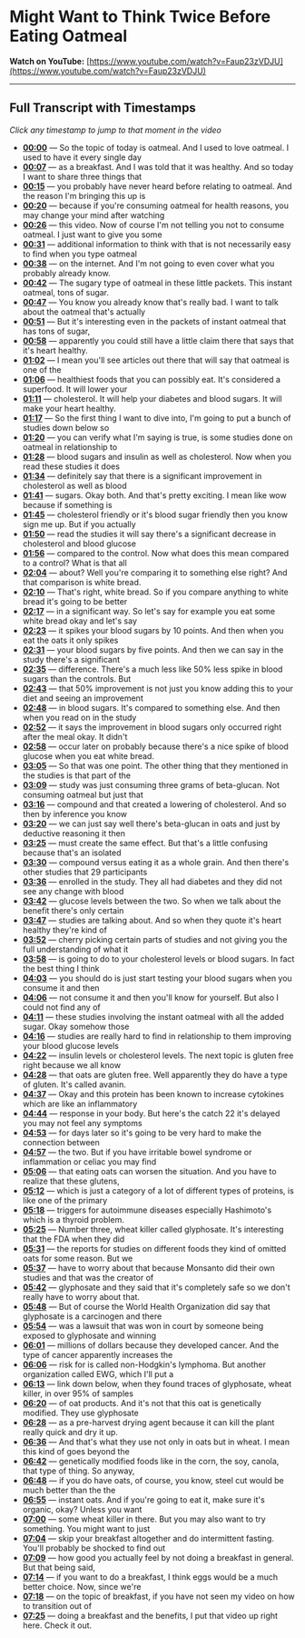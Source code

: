 # Might Want to Think Twice Before Eating Oatmeal

**Watch on YouTube:** [https://www.youtube.com/watch?v=Faup23zVDJU](https://www.youtube.com/watch?v=Faup23zVDJU)

---

## Full Transcript with Timestamps

*Click any timestamp to jump to that moment in the video*

- **[00:00](https://www.youtube.com/watch?v=Faup23zVDJU&t=0s)** — So the topic of today is oatmeal. And I used to love oatmeal. I used to have it every single day
- **[00:07](https://www.youtube.com/watch?v=Faup23zVDJU&t=7s)** — as a breakfast. And I was told that it was healthy. And so today I want to share three things that
- **[00:15](https://www.youtube.com/watch?v=Faup23zVDJU&t=15s)** — you probably have never heard before relating to oatmeal. And the reason I'm bringing this up is
- **[00:20](https://www.youtube.com/watch?v=Faup23zVDJU&t=20s)** — because if you're consuming oatmeal for health reasons, you may change your mind after watching
- **[00:26](https://www.youtube.com/watch?v=Faup23zVDJU&t=26s)** — this video. Now of course I'm not telling you not to consume oatmeal. I just want to give you some
- **[00:31](https://www.youtube.com/watch?v=Faup23zVDJU&t=31s)** — additional information to think with that is not necessarily easy to find when you type oatmeal
- **[00:38](https://www.youtube.com/watch?v=Faup23zVDJU&t=38s)** — on the internet. And I'm not going to even cover what you probably already know.
- **[00:42](https://www.youtube.com/watch?v=Faup23zVDJU&t=42s)** — The sugary type of oatmeal in these little packets. This instant oatmeal, tons of sugar.
- **[00:47](https://www.youtube.com/watch?v=Faup23zVDJU&t=47s)** — You know you already know that's really bad. I want to talk about the oatmeal that's actually
- **[00:51](https://www.youtube.com/watch?v=Faup23zVDJU&t=51s)** — But it's interesting even in the packets of instant oatmeal that has tons of sugar,
- **[00:58](https://www.youtube.com/watch?v=Faup23zVDJU&t=58s)** — apparently you could still have a little claim there that says that it's heart healthy.
- **[01:02](https://www.youtube.com/watch?v=Faup23zVDJU&t=62s)** — I mean you'll see articles out there that will say that oatmeal is one of the
- **[01:06](https://www.youtube.com/watch?v=Faup23zVDJU&t=66s)** — healthiest foods that you can possibly eat. It's considered a superfood. It will lower your
- **[01:11](https://www.youtube.com/watch?v=Faup23zVDJU&t=71s)** — cholesterol. It will help your diabetes and blood sugars. It will make your heart healthy.
- **[01:17](https://www.youtube.com/watch?v=Faup23zVDJU&t=77s)** — So the first thing I want to dive into, I'm going to put a bunch of studies down below so
- **[01:20](https://www.youtube.com/watch?v=Faup23zVDJU&t=80s)** — you can verify what I'm saying is true, is some studies done on oatmeal in relationship to
- **[01:28](https://www.youtube.com/watch?v=Faup23zVDJU&t=88s)** — blood sugars and insulin as well as cholesterol. Now when you read these studies it does
- **[01:34](https://www.youtube.com/watch?v=Faup23zVDJU&t=94s)** — definitely say that there is a significant improvement in cholesterol as well as blood
- **[01:41](https://www.youtube.com/watch?v=Faup23zVDJU&t=101s)** — sugars. Okay both. And that's pretty exciting. I mean like wow because if something is
- **[01:45](https://www.youtube.com/watch?v=Faup23zVDJU&t=105s)** — cholesterol friendly or it's blood sugar friendly then you know sign me up. But if you actually
- **[01:50](https://www.youtube.com/watch?v=Faup23zVDJU&t=110s)** — read the studies it will say there's a significant decrease in cholesterol and blood glucose
- **[01:56](https://www.youtube.com/watch?v=Faup23zVDJU&t=116s)** — compared to the control. Now what does this mean compared to a control? What is that all
- **[02:04](https://www.youtube.com/watch?v=Faup23zVDJU&t=124s)** — about? Well you're comparing it to something else right? And that comparison is white bread.
- **[02:10](https://www.youtube.com/watch?v=Faup23zVDJU&t=130s)** — That's right, white bread. So if you compare anything to white bread it's going to be better
- **[02:17](https://www.youtube.com/watch?v=Faup23zVDJU&t=137s)** — in a significant way. So let's say for example you eat some white bread okay and let's say
- **[02:23](https://www.youtube.com/watch?v=Faup23zVDJU&t=143s)** — it spikes your blood sugars by 10 points. And then when you eat the oats it only spikes
- **[02:31](https://www.youtube.com/watch?v=Faup23zVDJU&t=151s)** — your blood sugars by five points. And then we can say in the study there's a significant
- **[02:35](https://www.youtube.com/watch?v=Faup23zVDJU&t=155s)** — difference. There's a much less like 50% less spike in blood sugars than the controls. But
- **[02:43](https://www.youtube.com/watch?v=Faup23zVDJU&t=163s)** — that 50% improvement is not just you know adding this to your diet and seeing an improvement
- **[02:48](https://www.youtube.com/watch?v=Faup23zVDJU&t=168s)** — in blood sugars. It's compared to something else. And then when you read on in the study
- **[02:52](https://www.youtube.com/watch?v=Faup23zVDJU&t=172s)** — it says the improvement in blood sugars only occurred right after the meal okay. It didn't
- **[02:58](https://www.youtube.com/watch?v=Faup23zVDJU&t=178s)** — occur later on probably because there's a nice spike of blood glucose when you eat white bread.
- **[03:05](https://www.youtube.com/watch?v=Faup23zVDJU&t=185s)** — So that was one point. The other thing that they mentioned in the studies is that part of the
- **[03:09](https://www.youtube.com/watch?v=Faup23zVDJU&t=189s)** — study was just consuming three grams of beta-glucan. Not consuming oatmeal but just that
- **[03:16](https://www.youtube.com/watch?v=Faup23zVDJU&t=196s)** — compound and that created a lowering of cholesterol. And so then by inference you know
- **[03:20](https://www.youtube.com/watch?v=Faup23zVDJU&t=200s)** — we can just say well there's beta-glucan in oats and just by deductive reasoning it then
- **[03:25](https://www.youtube.com/watch?v=Faup23zVDJU&t=205s)** — must create the same effect. But that's a little confusing because that's an isolated
- **[03:30](https://www.youtube.com/watch?v=Faup23zVDJU&t=210s)** — compound versus eating it as a whole grain. And then there's other studies that 29 participants
- **[03:36](https://www.youtube.com/watch?v=Faup23zVDJU&t=216s)** — enrolled in the study. They all had diabetes and they did not see any change with blood
- **[03:42](https://www.youtube.com/watch?v=Faup23zVDJU&t=222s)** — glucose levels between the two. So when we talk about the benefit there's only certain
- **[03:47](https://www.youtube.com/watch?v=Faup23zVDJU&t=227s)** — studies are talking about. And so when they quote it's heart healthy they're kind of
- **[03:52](https://www.youtube.com/watch?v=Faup23zVDJU&t=232s)** — cherry picking certain parts of studies and not giving you the full understanding of what it
- **[03:58](https://www.youtube.com/watch?v=Faup23zVDJU&t=238s)** — is going to do to your cholesterol levels or blood sugars. In fact the best thing I think
- **[04:03](https://www.youtube.com/watch?v=Faup23zVDJU&t=243s)** — you should do is just start testing your blood sugars when you consume it and then
- **[04:06](https://www.youtube.com/watch?v=Faup23zVDJU&t=246s)** — not consume it and then you'll know for yourself. But also I could not find any of
- **[04:11](https://www.youtube.com/watch?v=Faup23zVDJU&t=251s)** — these studies involving the instant oatmeal with all the added sugar. Okay somehow those
- **[04:16](https://www.youtube.com/watch?v=Faup23zVDJU&t=256s)** — studies are really hard to find in relationship to them improving your blood glucose levels
- **[04:22](https://www.youtube.com/watch?v=Faup23zVDJU&t=262s)** — insulin levels or cholesterol levels. The next topic is gluten free right because we all know
- **[04:28](https://www.youtube.com/watch?v=Faup23zVDJU&t=268s)** — that oats are gluten free. Well apparently they do have a type of gluten. It's called avanin.
- **[04:37](https://www.youtube.com/watch?v=Faup23zVDJU&t=277s)** — Okay and this protein has been known to increase cytokines which are like an inflammatory
- **[04:44](https://www.youtube.com/watch?v=Faup23zVDJU&t=284s)** — response in your body. But here's the catch 22 it's delayed you may not feel any symptoms
- **[04:53](https://www.youtube.com/watch?v=Faup23zVDJU&t=293s)** — for days later so it's going to be very hard to make the connection between
- **[04:57](https://www.youtube.com/watch?v=Faup23zVDJU&t=297s)** — the two. But if you have irritable bowel syndrome or inflammation or celiac you may find
- **[05:06](https://www.youtube.com/watch?v=Faup23zVDJU&t=306s)** — that eating oats can worsen the situation. And you have to realize that these glutens,
- **[05:12](https://www.youtube.com/watch?v=Faup23zVDJU&t=312s)** — which is just a category of a lot of different types of proteins, is like one of the primary
- **[05:18](https://www.youtube.com/watch?v=Faup23zVDJU&t=318s)** — triggers for autoimmune diseases especially Hashimoto's which is a thyroid problem.
- **[05:25](https://www.youtube.com/watch?v=Faup23zVDJU&t=325s)** — Number three, wheat killer called glyphosate. It's interesting that the FDA when they did
- **[05:31](https://www.youtube.com/watch?v=Faup23zVDJU&t=331s)** — the reports for studies on different foods they kind of omitted oats for some reason. But we
- **[05:37](https://www.youtube.com/watch?v=Faup23zVDJU&t=337s)** — have to worry about that because Monsanto did their own studies and that was the creator of
- **[05:42](https://www.youtube.com/watch?v=Faup23zVDJU&t=342s)** — glyphosate and they said that it's completely safe so we don't really have to worry about that.
- **[05:48](https://www.youtube.com/watch?v=Faup23zVDJU&t=348s)** — But of course the World Health Organization did say that glyphosate is a carcinogen and there
- **[05:54](https://www.youtube.com/watch?v=Faup23zVDJU&t=354s)** — was a lawsuit that was won in court by someone being exposed to glyphosate and winning
- **[06:01](https://www.youtube.com/watch?v=Faup23zVDJU&t=361s)** — millions of dollars because they developed cancer. And the type of cancer apparently increases the
- **[06:06](https://www.youtube.com/watch?v=Faup23zVDJU&t=366s)** — risk for is called non-Hodgkin's lymphoma. But another organization called EWG, which I'll put a
- **[06:13](https://www.youtube.com/watch?v=Faup23zVDJU&t=373s)** — link down below, when they found traces of glyphosate, wheat killer, in over 95% of samples
- **[06:20](https://www.youtube.com/watch?v=Faup23zVDJU&t=380s)** — of oat products. And it's not that this oat is genetically modified. They use glyphosate
- **[06:28](https://www.youtube.com/watch?v=Faup23zVDJU&t=388s)** — as a pre-harvest drying agent because it can kill the plant really quick and dry it up.
- **[06:36](https://www.youtube.com/watch?v=Faup23zVDJU&t=396s)** — And that's what they use not only in oats but in wheat. I mean this kind of goes beyond the
- **[06:42](https://www.youtube.com/watch?v=Faup23zVDJU&t=402s)** — genetically modified foods like in the corn, the soy, canola, that type of thing. So anyway,
- **[06:48](https://www.youtube.com/watch?v=Faup23zVDJU&t=408s)** — if you do have oats, of course, you know, steel cut would be much better than the the
- **[06:55](https://www.youtube.com/watch?v=Faup23zVDJU&t=415s)** — instant oats. And if you're going to eat it, make sure it's organic, okay? Unless you want
- **[07:00](https://www.youtube.com/watch?v=Faup23zVDJU&t=420s)** — some wheat killer in there. But you may also want to try something. You might want to just
- **[07:04](https://www.youtube.com/watch?v=Faup23zVDJU&t=424s)** — skip your breakfast altogether and do intermittent fasting. You'll probably be shocked to find out
- **[07:09](https://www.youtube.com/watch?v=Faup23zVDJU&t=429s)** — how good you actually feel by not doing a breakfast in general. But that being said,
- **[07:14](https://www.youtube.com/watch?v=Faup23zVDJU&t=434s)** — if you want to do a breakfast, I think eggs would be a much better choice. Now, since we're
- **[07:18](https://www.youtube.com/watch?v=Faup23zVDJU&t=438s)** — on the topic of breakfast, if you have not seen my video on how to transition out of
- **[07:25](https://www.youtube.com/watch?v=Faup23zVDJU&t=445s)** — doing a breakfast and the benefits, I put that video up right here. Check it out.
